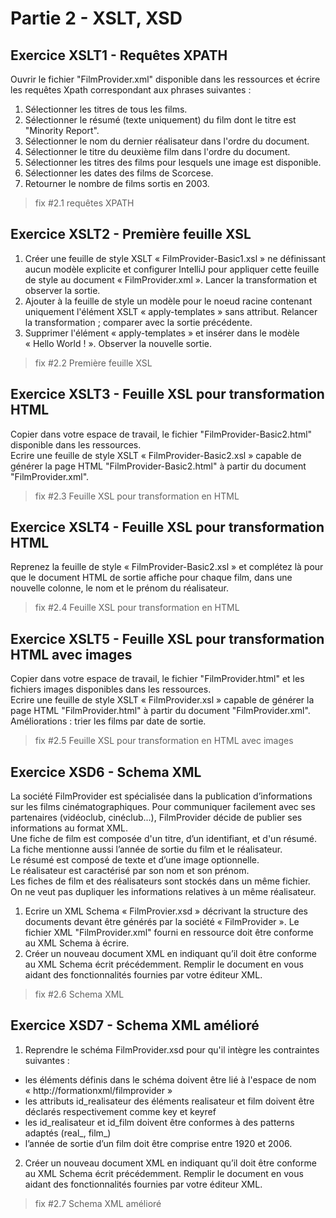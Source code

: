 # Partie 2 - XSLT, XSD

## Exercice XSLT1 - Requêtes XPATH

Ouvrir le fichier "FilmProvider.xml" disponible dans les ressources et  écrire les requêtes Xpath correspondant aux phrases suivantes :

1. Sélectionner les titres de tous les films.
2. Sélectionner le résumé (texte uniquement) du film dont le titre est "Minority Report".
3. Sélectionner le nom du dernier réalisateur dans l'ordre du document.
4. Sélectionner le titre du deuxième film dans l'ordre du document.
5. Sélectionner les titres des films pour lesquels une image est disponible.
6. Sélectionner les dates des films de Scorcese.
7. Retourner  le nombre de films sortis en 2003.

> fix #2.1 requêtes XPATH

## Exercice XSLT2 - Première feuille XSL

1. Créer une feuille de style XSLT « FilmProvider-Basic1.xsl » ne définissant aucun modèle explicite et configurer 
IntelliJ pour appliquer cette feuille de style au document « FilmProvider.xml ». Lancer la transformation et observer la sortie.
2. Ajouter à la feuille de style un modèle pour le noeud racine contenant uniquement l'élément XSLT « apply-templates » 
sans attribut. Relancer la transformation ; comparer avec la sortie précédente.
3. Supprimer  l'élément  « apply-templates » et insérer dans le modèle « Hello World ! ». Observer la nouvelle sortie. 

> fix #2.2 Première feuille XSL

## Exercice XSLT3 - Feuille XSL pour transformation HTML

Copier dans votre espace de travail, le fichier "FilmProvider-Basic2.html" disponible dans les ressources.  
Ecrire une feuille de style XSLT « FilmProvider-Basic2.xsl » capable de générer la page HTML "FilmProvider-Basic2.html" 
à partir du document "FilmProvider.xml". 

> fix #2.3 Feuille XSL pour transformation en HTML

## Exercice XSLT4 - Feuille XSL pour transformation HTML

Reprenez la feuille de style « FilmProvider-Basic2.xsl » et complétez là pour que le document HTML de sortie affiche 
pour chaque film, dans une nouvelle colonne, le nom et le prénom du réalisateur.

> fix #2.4 Feuille XSL pour transformation en HTML

## Exercice XSLT5 - Feuille XSL pour transformation HTML avec images

Copier dans votre espace de travail, le fichier "FilmProvider.html" et les fichiers images disponibles dans les ressources.  
Ecrire une feuille de style XSLT « FilmProvider.xsl » capable de générer la page HTML "FilmProvider.html" à partir du document "FilmProvider.xml".  
Améliorations : trier les films par date de sortie.

> fix #2.5 Feuille XSL pour transformation en HTML avec images

## Exercice XSD6 - Schema XML

La société FilmProvider est spécialisée dans la publication d’informations sur les films cinématographiques. 
Pour  communiquer facilement avec  ses partenaires (vidéoclub, cinéclub...), FilmProvider décide de publier ses informations au format XML.  
Une fiche de film est composée d'un titre, d’un identifiant, et d'un résumé.  
La fiche mentionne aussi l’année de sortie du film et le réalisateur.   
Le résumé est composé de texte et d’une image optionnelle.  
Le réalisateur est caractérisé par son nom et  son prénom.  
Les fiches de film et des réalisateurs sont stockés dans un même fichier.   
On ne veut pas dupliquer les informations relatives à un même réalisateur.  

1. Ecrire un XML Schema « FilmProvier.xsd » décrivant la structure des documents devant être générés par la société « FilmProvider ». 
Le fichier XML "FilmProvider.xml" fourni en ressource doit être conforme au XML Schema à écrire.
2. Créer un nouveau document XML en indiquant qu’il doit être conforme au XML Schema écrit précédemment. Remplir le document 
en vous aidant des fonctionnalités fournies par votre éditeur XML.

> fix #2.6 Schema XML

## Exercice XSD7 - Schema XML amélioré
 

1. Reprendre le schéma FilmProvider.xsd pour qu'il intègre les contraintes suivantes :

- les éléments définis dans le schéma doivent être lié à l'espace de nom « http://formationxml/filmprovider »
- les attributs id_realisateur des éléments realisateur et film doivent être déclarés respectivement comme key et keyref
- les id_realisateur et id_film doivent être conformes à des patterns adaptés (real_<num>, film_<num>)
- l’année de sortie d’un film doit être comprise entre 1920 et 2006.

2. Créer un nouveau document XML en indiquant qu’il doit être conforme au XML Schema écrit précédemment. 
Remplir le document en vous aidant des fonctionnalités fournies par votre éditeur XML.
 
 > fix #2.7 Schema XML amélioré


